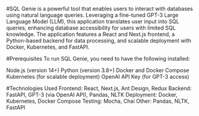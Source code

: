 #SQL Genie is a powerful tool that enables users to interact with databases using natural language queries. Leveraging a fine-tuned GPT-3 Large Language Model (LLM), this application translates user input into SQL queries, enhancing database accessibility for users with limited SQL knowledge. The application features a React and Next.js frontend, a Python-based backend for data processing, and scalable deployment with Docker, Kubernetes, and FastAPI.

#Prerequisites
To run SQL Genie, you need to have the following installed:

Node.js (version 14+)
Python (version 3.8+)
Docker and Docker Compose
Kubernetes (for scalable deployment)
OpenAI API Key (for GPT-3 access)

#Technologies Used
Frontend: React, Next.js, Ant Design, Redux
Backend: FastAPI, GPT-3 (via OpenAI API), Pandas, NLTK
Deployment: Docker, Kubernetes, Docker Compose
Testing: Mocha, Chai
Other: Pandas, NLTK, FastAPI
